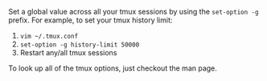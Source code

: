 Set a global value across all your tmux sessions by using the `set-option -g` prefix.
For example, to set your tmux history limit:

1. `vim ~/.tmux.conf`
2. `set-option -g history-limit 50000`
3. Restart any/all tmux sessions

To look up all of the tmux options, just checkout the man page.
